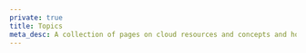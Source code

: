 ```yaml
---
private: true
title: Topics
meta_desc: A collection of pages on cloud resources and concepts and how Pulumi fits into the picture.
---
```

